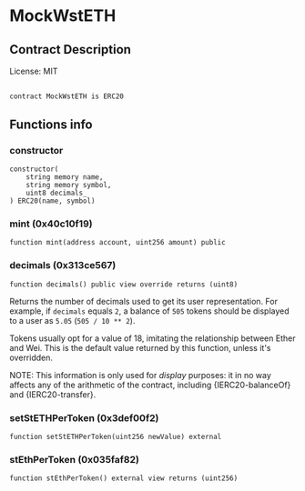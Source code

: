 # MockWstETH

## Contract Description


License: MIT

## 

```solidity
contract MockWstETH is ERC20
```


## Functions info

### constructor

```solidity
constructor(
    string memory name,
    string memory symbol,
    uint8 decimals_
) ERC20(name, symbol)
```


### mint (0x40c10f19)

```solidity
function mint(address account, uint256 amount) public
```


### decimals (0x313ce567)

```solidity
function decimals() public view override returns (uint8)
```

Returns the number of decimals used to get its user representation.
For example, if `decimals` equals `2`, a balance of `505` tokens should
be displayed to a user as `5.05` (`505 / 10 ** 2`).

Tokens usually opt for a value of 18, imitating the relationship between
Ether and Wei. This is the default value returned by this function, unless
it's overridden.

NOTE: This information is only used for _display_ purposes: it in
no way affects any of the arithmetic of the contract, including
{IERC20-balanceOf} and {IERC20-transfer}.
### setStETHPerToken (0x3def00f2)

```solidity
function setStETHPerToken(uint256 newValue) external
```


### stEthPerToken (0x035faf82)

```solidity
function stEthPerToken() external view returns (uint256)
```

